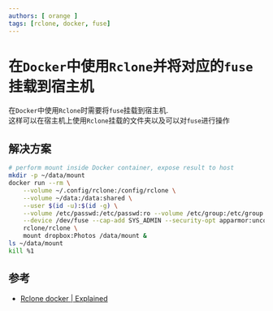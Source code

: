 ```yaml
---
authors: [ orange ]
tags: [rclone, docker, fuse]
---
```


# 在`Docker`中使用`Rclone`并将对应的`fuse`挂载到宿主机

在`Docker`中使用`Rclone`时需要将`fuse`挂载到宿主机.<br/>
这样可以在宿主机上使用`Rclone`挂载的文件夹以及可以对`fuse`进行操作<br/>

<!--truncate-->

## 解决方案

```bash
# perform mount inside Docker container, expose result to host
mkdir -p ~/data/mount
docker run --rm \
    --volume ~/.config/rclone:/config/rclone \
    --volume ~/data:/data:shared \
    --user $(id -u):$(id -g) \
    --volume /etc/passwd:/etc/passwd:ro --volume /etc/group:/etc/group:ro \
    --device /dev/fuse --cap-add SYS_ADMIN --security-opt apparmor:unconfined \
    rclone/rclone \
    mount dropbox:Photos /data/mount &
ls ~/data/mount
kill %1
```

## 参考

- [Rclone docker | Explained](https://bobcares.com/blog/rclone-docker/)


